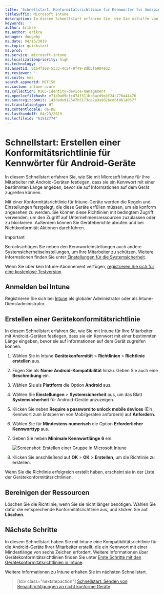 ```yaml
---
title: 'Schnellstart: Konformitätsrichtlinie für Kennwörter für Android-Geräte'
titleSuffix: Microsoft Intune
description: In diesem Schnellstart erfahren Sie, wie Sie mithilfe von Microsoft Intune eine erforderliche Kennwortlänge für Android-Geräte festlegen.
keywords: ''
author: Erikre
ms.author: erikre
manager: dougeby
ms.date: 04/15/2019
ms.topic: quickstart
ms.prod: ''
ms.service: microsoft-intune
ms.localizationpriority: high
ms.technology: ''
ms.assetid: 81b4fa08-5333-4c54-9f49-8db5f6984ed2
ms.reviewer: ''
ms.suite: ems
search.appverid: MET150
ms.custom: intune-azure
ms.collection: M365-identity-device-management
ms.openlocfilehash: e71a9a69cfc474f311bc6acd9e8f24c776a44476
ms.sourcegitcommit: 143dade9125e7b5173ca2a3a902bcd6f4b14067f
ms.translationtype: HT
ms.contentlocale: de-DE
ms.lasthandoff: 04/23/2019
ms.locfileid: "61512774"
---
```

# <a name="quickstart-create-a-password-compliance-policy-for-android-devices"></a>Schnellstart: Erstellen einer Konformitätsrichtlinie für Kennwörter für Android-Geräte

In diesem Schnellstart erfahren Sie, wie Sie mit Microsoft Intune für Ihre Mitarbeiter mit Android-Geräten festlegen, dass sie ein Kennwort mit einer bestimmten Länge angeben, bevor sie auf Informationen auf dem Gerät zugreifen können. 

Mit einer Konformitätsrichtlinie für Intune-Geräte werden die Regeln und Einstellungen festgelegt, die diese Geräte erfüllen müssen, um als konform angesehen zu werden. Sie können diese Richtlinien mit bedingtem Zugriff verwenden, um den Zugriff auf Unternehmensressourcen zuzulassen oder zu blockieren. Außerdem können Sie Geräteberichte abrufen und bei Nichtkonformität Aktionen durchführen.

> [!IMPORTANT]
> Berücksichtigen Sie neben den Kennworteinstellungen auch andere Systemsicherheitseinstellungen, um Ihre Mitarbeiter zu schützen. Weitere Informationen finden Sie unter [Einstellungen für die Systemsicherheit](compliance-policy-create-android-for-work.md).

Wenn Sie über kein Intune-Abonnement verfügen, [registrieren Sie sich für eine kostenlose Testversion](free-trial-sign-up.md).

## <a name="sign-in-to-intune"></a>Anmelden bei Intune

Registrieren Sie sich bei [Intune](https://aka.ms/intuneportal) als globaler Administrator oder als Intune-Dienstadministrator. 

## <a name="create-a-device-compliance-policy"></a>Erstellen einer Gerätekonformitätsrichtlinie

In diesem Schnellstart erfahren Sie, wie Sie mit Intune für Ihre Mitarbeiter mit Android-Geräten festlegen, dass sie ein Kennwort mit einer bestimmten Länge eingeben, bevor sie auf Informationen auf dem Gerät zugreifen können.

1. Wählen Sie in Intune **Gerätekonformität** > **Richtlinien** > **Richtlinie erstellen** aus.
2. Fügen Sie als **Name** **Android-Kompatibilität** hinzu. Geben Sie auch eine **Beschreibung** ein.
3. Wählen Sie als **Plattform** die Option **Android** aus. 
4. Wählen Sie **Einstellungen** > **Systemsicherheit** aus, um das Blatt **Systemsicherheit** für Android-Geräte anzuzeigen.
5. Klicken Sie neben **Require a password to unlock mobile devices** (Ein Kennwort zum Entsperren von Mobilgeräten anfordern) auf **Anfordern**.
6. Wählen Sie für **Mindestens numerisch** die Option **Erforderlicher Kennworttyp** aus.
7. Geben Sie neben **Minimale Kennwortlänge** **6** ein. 

    ![Screenshot: Erstellen einer Gruppe in Microsoft Intune](media/quickstart-set-password-length-android/quickstart-set-password-length-android-01.png)

7. Klicken Sie anschließend auf **OK** > **OK** > **Erstellen**, um die Richtlinie zu erstellen.

Wenn Sie die Richtlinie erfolgreich erstellt haben, erscheint sie in der Liste der Gerätekonformitätsrichtlinien. 

## <a name="clean-up-resources"></a>Bereinigen der Ressourcen

Löschen Sie die Richtlinie, wenn Sie sie nicht länger benötigen. Wählen Sie dafür die entsprechende Konformitätsrichtlinie aus, und klicken Sie auf **Löschen**.

## <a name="next-steps"></a>Nächste Schritte

In diesem Schnellstart haben Sie mit Intune eine Kompatibilitätsrichtlinie für die Android-Geräte Ihrer Mitarbeiter erstellt, die ein Kennwort mit einer Mindestlänge von sechs Zeichen erfordert. Weitere Informationen über Gerätekonformitätsrichtlinien finden Sie unter [Erste Schritte mit den Gerätekonformitätsrichtlinien in Intune](device-compliance-get-started.md).

Weitere Informationen zu Intune erhalten Sie im nächsten Schnellstart.

> [!div class="nextstepaction"]
> [Schnellstart: Senden von Benachrichtigungen an nicht konforme Geräte](quickstart-send-notification.md)
